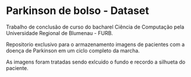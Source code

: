 # Parkinson de bolso - Dataset
<p>Trabalho de conclusão de curso do bacharel Ciência de Computação pela Universidade Regional de Blumenau - FURB.</p>
<p>Repositorio exclusivo para o armazenamento imagens de pacientes com a doença de Parkinson em um ciclo completo da marcha.</p>
<p>As imagens foram tratadas sendo exlcuido o fundo e recordo a silhueta do paciente.</p>
